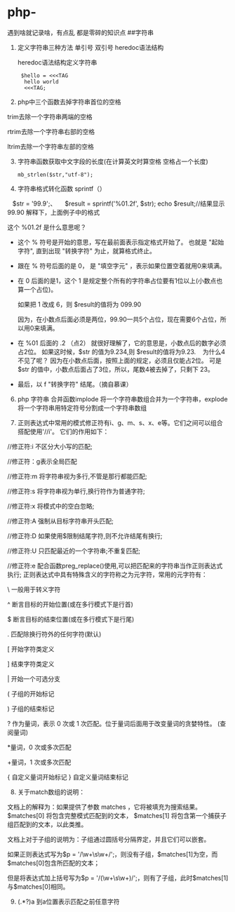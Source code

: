 # php-
遇到啥就记录啥，有点乱 都是零碎的知识点
##字符串

1. 定义字符串三种方法 单引号 双引号 heredoc语法结构

    heredoc语法结构定义字符串
    
        $hello = <<<TAG
         hello world
         <<<TAG;
2. php中三个函数去掉字符串首位的空格

trim去除一个字符串两端的空格

rtrim去除一个字符串右部的空格

ltrim去除一个字符串左部的空格

3. 字符串函数获取中文字段的长度(在计算英文时算空格 空格占一个长度)

       mb_strlen($str,"utf-8");
4. 字符串格式转化函数 sprintf（）

    $str = '99.9';、
     
        $result = sprintf('%01.2f', $str);
        echo $result;//结果显示99.90
解释下，上面例子中的格式

这个 %01.2f 是什么意思呢？

- 这个 % 符号是开始的意思，写在最前面表示指定格式开始了。 也就是 "起始字符", 直到出现 "转换字符" 为止，就算格式终止。

- 跟在 % 符号后面的是 0， 是 "填空字元" ，表示如果位置空着就用0来填满。

- 在 0 后面的是1，这个 1 是规定整个所有的字符串占位要有1位以上(小数点也算一个占位)。

   如果把 1 改成 6，则 $result的值将为 099.90
   
   因为，在小数点后面必须是两位，99.90一共5个占位，现在需要6个占位，所以用0来填满。

- 在 %01 后面的 .2 （点2） 就很好理解了，它的意思是，小数点后的数字必须占2位。 如果这时候，$str 的值为9.234,则 $result的值将为9.23.
    为什么4 不见了呢？ 因为在小数点后面，按照上面的规定，必须且仅能占2位。 可是 $str 的值中，小数点后面占了3位，所以，尾数4被去掉了，只剩下 23。
- 最后，以 f "转换字符" 结尾。（摘自慕课）

6. php 字符串 合并函数implode  将一个字符串数组合并为一个字符串，explode将一个字符串用特定符号分割成一个字符串数组

7. 正则表达式中常用的模式修正符有i、g、m、s、x、e等。它们之间可以组合搭配使用'//i'。
它们的作用如下：

//修正符:i 不区分大小写的匹配;

//修正符：g表示全局匹配

//修正符:m 将字符串视为多行,不管是那行都能匹配;

//修正符:s 将字符串视为单行,换行符作为普通字符;

//修正符:x 将模式中的空白忽略;

//修正符:A 强制从目标字符串开头匹配;

//修正符:D 如果使用$限制结尾字符,则不允许结尾有换行;

//修正符:U 只匹配最近的一个字符串;不重复匹配;

//修正符:e 配合函数preg_replace()使用,可以把匹配来的字符串当作正则表达式执行;
正则表达式中具有特殊含义的字符称之为元字符，常用的元字符有：

\ 一般用于转义字符

^ 断言目标的开始位置(或在多行模式下是行首)

$ 断言目标的结束位置(或在多行模式下是行尾)

. 匹配除换行符外的任何字符(默认)

[ 开始字符类定义

] 结束字符类定义

| 开始一个可选分支

( 子组的开始标记

) 子组的结束标记

? 作为量词，表示 0 次或 1 次匹配。位于量词后面用于改变量词的贪婪特性。 (查阅量词)

*量词，0 次或多次匹配

+量词，1 次或多次匹配

{ 自定义量词开始标记
} 自定义量词结束标记

8. 关于match数组的说明：

文档上的解释为：如果提供了参数 matches ，它将被填充为搜索结果。 $matches[0] 将包含完整模式匹配到的文本， $matches[1] 将包含第一个捕获子组匹配到的文本，以此类推。

文档上对于子组的说明为：子组通过圆括号分隔界定，并且它们可以嵌套。

如果正则表达式写为$p = '/\w+\s\w+/';，则没有子组，$matches[1]为空，而$matches[0]包含所匹配的文本；

但是将表达式加上括号写为$p = '/(\w+\s\w+)/';，则有了子组，此时$matches[1]与$matches[0]相同。

9. (.*?)a  到a位置表示匹配之前任意字符 

